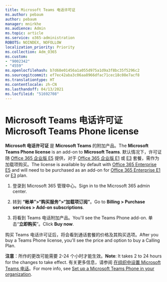 ```yaml
---
title: Microsoft Teams 电话许可证
ms.author: pebaum
author: pebaum
manager: mnirkhe
ms.audience: Admin
ms.topic: article
ms.service: o365-administration
ROBOTS: NOINDEX, NOFOLLOW
localization_priority: Priority
ms.collection: Adm_O365
ms.custom:
- "9002342"
- "4559"
ms.openlocfilehash: b7d68e01456a1a055d975a1d9a3f8bc35f5296c2
ms.sourcegitcommit: ef7ec42aba3c06aa8966dfac71cec18c08e7acf8
ms.translationtype: HT
ms.contentlocale: zh-CN
ms.lasthandoff: 04/13/2021
ms.locfileid: "51692708"
---
```

# <a name="microsoft-teams-phone-license"></a><span data-ttu-id="59c36-102">Microsoft Teams 电话许可证</span><span class="sxs-lookup"><span data-stu-id="59c36-102">Microsoft Teams Phone license</span></span>

<span data-ttu-id="59c36-103">**Microsoft 电话许可证** 是 **Microsoft Teams** 的附加产品。</span><span class="sxs-lookup"><span data-stu-id="59c36-103">The **Microsoft Teams Phone license** is an add-on to **Microsoft Teams**.</span></span> <span data-ttu-id="59c36-104">默认情况下，许可证随 [Office 365 企业版 E5](https://www.microsoft.com/microsoft-365/business/office-365-enterprise-e5-business-software?rtc=1&activetab=pivot%3aoverviewtab) 提供，对于 [Office 365 企业版 E1](https://products.office.com/business/office-365-enterprise-e1-business-software) 或 [E3](https://products.office.com/business/office-365-enterprise-e3-business-software) 套餐，需作为加载项购买。</span><span class="sxs-lookup"><span data-stu-id="59c36-104">The license is available by default with [Office 365 Enterprise E5](https://www.microsoft.com/microsoft-365/business/office-365-enterprise-e5-business-software?rtc=1&activetab=pivot%3aoverviewtab) and will need to be purchased as an add-on for [Office 365 Enterprise E1](https://products.office.com/business/office-365-enterprise-e1-business-software) or [E3](https://products.office.com/business/office-365-enterprise-e3-business-software) plan.</span></span>

1. <span data-ttu-id="59c36-105">登录到 Microsoft 365 管理中心。</span><span class="sxs-lookup"><span data-stu-id="59c36-105">Sign in to the Microsoft 365 admin center.</span></span>

2. <span data-ttu-id="59c36-106">转到 **“帐单”>“购买服务”>“加载项订阅”**。</span><span class="sxs-lookup"><span data-stu-id="59c36-106">Go to **Billing > Purchase services > Add-on subscriptions**.</span></span> 

3. <span data-ttu-id="59c36-107">将看到 Teams 电话附加产品。</span><span class="sxs-lookup"><span data-stu-id="59c36-107">You'll see the Teams Phone add-on.</span></span> <span data-ttu-id="59c36-108">单击“**立即购买**”。</span><span class="sxs-lookup"><span data-stu-id="59c36-108">Click **Buy now**.</span></span>

<span data-ttu-id="59c36-109">购买 Teams 电话许可证后，将会看到通话套餐的价格及其购买选项。</span><span class="sxs-lookup"><span data-stu-id="59c36-109">After you buy a Teams Phone license, you'll see the price and option to buy a Calling Plan.</span></span>

<span data-ttu-id="59c36-110">**注意**：所作的更改可能需要 2-24 个小时才能生效。</span><span class="sxs-lookup"><span data-stu-id="59c36-110">**Note**: It takes 2 to 24 hours for the changes to take effect.</span></span> <span data-ttu-id="59c36-111">有关更多信息，请参阅 [在组织中设置 Microsoft Teams 电话](https://docs.microsoft.com/MicrosoftTeams/setting-up-your-phone-system)。</span><span class="sxs-lookup"><span data-stu-id="59c36-111">For more info, see [Set up a Microsoft Teams Phone in your organization](https://docs.microsoft.com/MicrosoftTeams/setting-up-your-phone-system).</span></span> 

